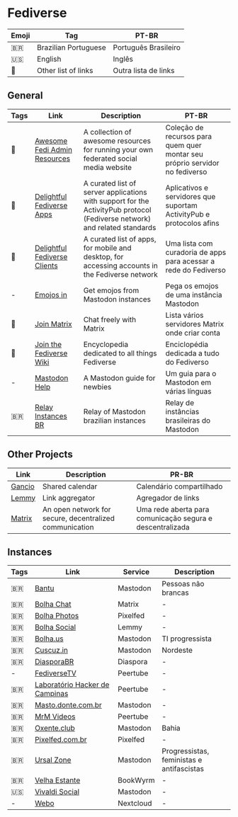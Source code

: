 # Fediverse

| Emoji | Tag                  | PT-BR                |
| ----- | -------------------- | -------------------- |
| 🇧🇷  | Brazilian Portuguese | Português Brasileiro |
| 🇺🇸  | English              | Inglês               |
| 📑    | Other list of links  | Outra lista de links |

## General

| Tags | Link                                                                                        | Description                                                                                                               | PT-BR                                                                       |
| ---- | ------------------------------------------------------------------------------------------- | ------------------------------------------------------------------------------------------------------------------------- | --------------------------------------------------------------------------- |
| 📑   | [Awesome Fedi Admin Resources](https://codeberg.org/nev/awesome-fediadmin)                  | A collection of awesome resources for running your own federated social media website                                     | Coleção de recursos para quem quer montar seu próprio servidor no fediverso |
| 📑   | [Delightful Fediverse Apps](https://codeberg.org/fediverse/delightful-fediverse-apps)       | A curated list of server applications with support for the ActivityPub protocol (Fediverse network) and related standards | Aplicativos e servidores que suportam ActivityPub e protocolos afins        |
| 📑   | [Delightful Fediverse Clients](https://codeberg.org/fediverse/delightful-fediverse-clients) | A curated list of apps, for mobile and desktop, for accessing accounts in the Fediverse network                           | Uma lista com curadoria de apps para acessar a rede do Fediverso            |
| -    | [Emojos in](https://emojos.in)                                                              | Get emojos from Mastodon instances                                                                                        | Pega os emojos de uma instância Mastodon                                    |
| 📑   | [Join Matrix](https://joinmatrix.org)                                                       | Chat freely with Matrix                                                                                                   | Lista vários servidores Matrix onde criar conta                             |
| 📑   | [Join the Fediverse Wiki](https://joinfediverse.wiki/Main_Page)                             | Encyclopedia dedicated to all things Fediverse                                                                            | Enciclopédia dedicada a tudo do Fediverso                                   |
| -    | [Mastodon Help](https://mastodon.help)                                                      | A Mastodon guide for newbies                                                                                              | Um guia para o Mastodon em várias línguas                                   |
| 🇧🇷 | [Relay Instances BR](https://relay.instancias-br.online)                                    | Relay of Mastodon brazilian instances                                                                                     | Relay de instâncias brasileiras do Mastodon                                 |

## Other Projects

| Link                                        | Description                                             | PR-BR                                                     |
| ------------------------------------------- | ------------------------------------------------------- | --------------------------------------------------------- |
| [Gancio](https://cgancio.org/)              | Shared calendar                                         | Calendário compartilhado                                  |
| [Lemmy](https://join-lemmy.org/?lang=pt_BR) | Link aggregator                                         | Agregador de links                                        |
| [Matrix](https://matrix.org/)               | An open network for secure, decentralized communication | Uma rede aberta para comunicação segura e descentralizada |

## Instances

| Tags | Link                                                           | Service   | Description                               |
| ---- | -------------------------------------------------------------- | --------- | ----------------------------------------- |
| 🇧🇷 | [Bantu](https://bantu.social/)                                 | Mastodon  | Pessoas não brancas                       |
| 🇧🇷 | [Bolha Chat](https://bolha.chat)                               | Matrix    | -                                         |
| 🇧🇷 | [Bolha Photos](https://bolha.photos)                           | Pixelfed  | -                                         |
| 🇧🇷 | [Bolha Social](https://bolha.social)                           | Lemmy     | -                                         |
| 🇧🇷 | [Bolha.us](https://bolha.us/)                                  | Mastodon  | TI progressista                           |
| 🇧🇷 | [Cuscuz.in](https://cuscuz.in/)                                | Mastodon  | Nordeste                                  |
| 🇧🇷 | [DiasporaBR](https://diasporabr.com.br/)                       | Diaspora  | -                                         |
| -    | [FediverseTV](https://fediverse.tv/)                           | Peertube  | -                                         |
| 🇧🇷 | [Laboratório Hacker de Campinas](https://peertube.lhc.net.br/) | Peertube  | -                                         |
| 🇧🇷 | [Masto.donte.com.br](https://masto.donte.com.br/)              | Mastodon  | -                                         |
| 🇧🇷 | [MrM Videos](https://video.mrmoreira.com/)                     | Peertube  | -                                         |
| 🇧🇷 | [Oxente.club](https://oxente.club/)                            | Mastodon  | Bahia                                     |
| 🇧🇷 | [Pixelfed.com.br](https://pixelfed.com.br/)                    | Pixelfed  | -                                         |
| 🇧🇷 | [Ursal Zone](https://ursal.zone/)                              | Mastodon  | Progressistas, feministas e antifascistas |
| 🇧🇷 | [Velha Estante](https://velhaestante.com.br/)                  | BookWyrm  | -                                         |
| 🇺🇸 | [Vivaldi Social](https://social.vivaldi.net/)                  | Mastodon  | -                                         |
| -    | [Webo](https://webo.cloud)                                     | Nextcloud | -                                         |
